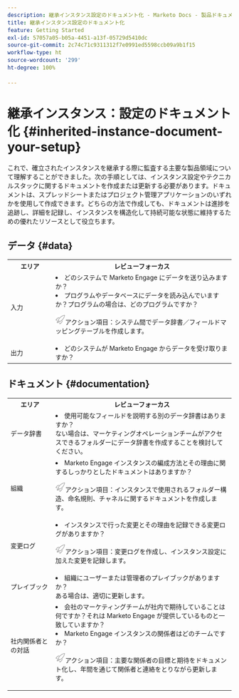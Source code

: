 ```yaml
---
description: 継承インスタンス設定のドキュメント化 - Marketo Docs - 製品ドキュメント
title: 継承インスタンス設定のドキュメント化
feature: Getting Started
exl-id: 57057a05-b05a-4451-a13f-05729d5410dc
source-git-commit: 2c74c71c9311312f7e0991ed5598ccb09a9b1f15
workflow-type: ht
source-wordcount: '299'
ht-degree: 100%

---
```


# 継承インスタンス：設定のドキュメント化 {#inherited-instance-document-your-setup}

これで、確立されたインスタンスを継承する際に監査する主要な製品領域について理解することができました。次の手順としては、インスタンス設定やテクニカルスタックに関するドキュメントを作成または更新する必要があります。ドキュメントは、スプレッドシートまたはプロジェクト管理アプリケーションのいずれかを使用して作成できます。どちらの方法で作成しても、ドキュメントは進捗を追跡し、詳細を記録し、インスタンスを構造化して持続可能な状態に維持するための優れたリソースとして役立ちます。

## データ {#data}

<table style="table-layout:auto"> 
 <tbody> 
  <tr> 
   <th style="width:20%">エリア</th> 
   <th>レビューフォーカス</th>
  </tr> 
  <tr> 
   <td>入力</td> 
   <td><li>どのシステムで Marketo Engage にデータを送り込みますか？</li>
   <li>プログラムやデータベースにデータを読み込んでいますか？プログラムの場合は、どのプログラムですか？</li>
   <p><img src="assets/action-item-icon.png" alt="アクション項目アイコン">アクション項目：システム間でデータ辞書／フィールドマッピングテーブルを作成します。</td>
  </tr>
  <tr> 
   <td>出力</td> 
   <td><li>どのシステムが Marketo Engage からデータを受け取りますか？</li></td>
  </tr>
 </tbody> 
</table>

## ドキュメント {#documentation}

<table style="table-layout:auto"> 
 <tbody> 
  <tr> 
   <th style="width:20%">エリア</th> 
   <th>レビューフォーカス</th>
  </tr> 
  <tr> 
   <td>データ辞書</td> 
   <td><li>使用可能なフィールドを説明する別のデータ辞書はありますか？
   <br/>     ない場合は、マーケティングオペレーションチームがアクセスできるフォルダーにデータ辞書を作成することを検討してください。</li></td>
  </tr>
  <tr> 
   <td>組織</td> 
    <td><li>Marketo Engage インスタンスの編成方法とその理由に関するしっかりとしたドキュメントはありますか？</li>
   <p><img src="assets/action-item-icon.png" alt="アクション項目アイコン">アクション項目：インスタンスで使用されるフォルダー構造、命名規則、チャネルに関するドキュメントを作成します。</td>
  </tr>
  <tr> 
   <td>変更ログ</td> 
    <td><li>インスタンスで行った変更とその理由を記録できる変更ログがありますか？</li>
    <p><img src="assets/action-item-icon.png" alt="アクション項目アイコン">アクション項目：変更ログを作成し、インスタンス設定に加えた変更を記録します。</td>
  </tr>
  <tr> 
   <td>プレイブック</td> 
    <td><li>組織にユーザーまたは管理者のプレイブックがありますか？
    <br/>     ある場合は、適切に更新します。</li></td>
  </tr>
  <tr> 
   <td>社内関係者との対話</td> 
    <td><li>会社のマーケティングチームが社内で期待していることは何ですか？それは Marketo Engage が提供しているものと一致していますか？</li>
   <li>Marketo Engage インスタンスの関係者はどのチームですか？</li>
   <p><img src="assets/action-item-icon.png" alt="アクション項目アイコン">アクション項目：主要な関係者の目標と期待をドキュメント化し、年間を通じて関係者と連絡をとりながら更新します。</td>
  </tr>
 </tbody> 
</table>
